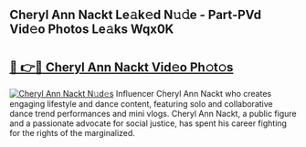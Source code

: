 ## Cheryl Ann Nackt Le𝚊k𝚎d N𝚞𝚍e - Part-PVd Vid𝚎o Photos Le𝚊ks Wqx0K

# <h2><a href="http://fb6g9p.evod.top/?m=Cheryl+Ann+Nackt">🔗 👉🔴 Cheryl Ann Nackt Vid𝚎o Ph𝚘t𝚘s</a></h2>

[![Cheryl Ann Nackt N𝚞d𝚎s](https://i.imgur.com/8V9OHl7.gif)](http://fb6g9p.evod.top/?m=Cheryl+Ann+Nackt)
Influencer Cheryl Ann Nackt who creates engaging lifestyle and dance content, featuring solo and collaborative dance trend performances and mini vlogs. Cheryl Ann Nackt, a public figure and a passionate advocate for social justice, has spent his career fighting for the rights of the marginalized. 

